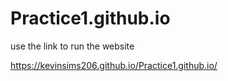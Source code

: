 # Practice1.github.io

use the link to run the website

https://kevinsims206.github.io/Practice1.github.io/

